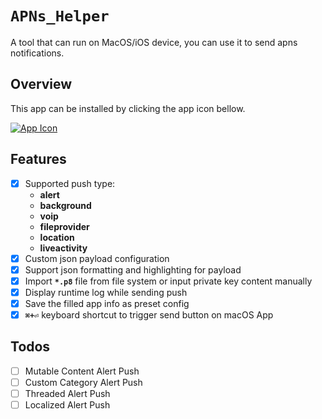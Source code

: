 #  ``APNs_Helper``

A tool that can run on MacOS/iOS device, you can use it to send apns notifications.

## Overview

This app can be installed by clicking the app icon bellow.

[![App Icon](appicon)](https://apps.apple.com/cn/app/apns-helper/id6443608175)

## Features

- [x] Supported push type: 
    - **alert**
    - **background**
    - **voip**
    - **fileprovider**
    - **location**
    - **liveactivity**
- [x] Custom json payload configuration
- [x] Support json formatting and highlighting for payload 
- [x] Import **`*.p8`** file from file system or input private key content manually 
- [x] Display runtime log while sending push
- [x] Save the filled app info as preset config
- [x] **`⌘+⏎`** keyboard shortcut to trigger send button on macOS App

## Todos

- [ ] Mutable Content Alert Push
- [ ] Custom Category Alert Push
- [ ] Threaded Alert Push
- [ ] Localized Alert Push
